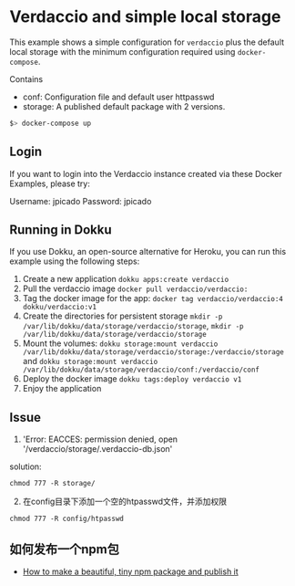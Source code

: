 # Verdaccio and simple local storage

This example shows a simple configuration for `verdaccio` plus the default local storage with the minimum configuration required using `docker-compose`.

Contains

* conf: Configuration file and default user httpasswd
* storage: A published default package with 2 versions.

```bash
$> docker-compose up
```

## Login

If you want to login into the Verdaccio instance created via these Docker Examples, please try:

Username: jpicado
Password: jpicado

## Running in Dokku

If you use Dokku, an open-source alternative for Heroku, you can run this example using the following steps:

1. Create a new application `dokku apps:create verdaccio`
2. Pull the verdaccio image `docker pull verdaccio/verdaccio:`
3. Tag the docker image for the app: `docker tag verdaccio/verdaccio:4 dokku/verdaccio:v1`
4. Create the directories for persistent storage `mkdir -p /var/lib/dokku/data/storage/verdaccio/storage`, `mkdir -p /var/lib/dokku/data/storage/verdaccio/storage`
5. Mount the volumes: `dokku storage:mount verdaccio /var/lib/dokku/data/storage/verdaccio/storage:/verdaccio/storage` and `dokku storage:mount verdaccio /var/lib/dokku/data/storage/verdaccio/conf:/verdaccio/conf`
4. Deploy the docker image `dokku tags:deploy verdaccio v1`
5. Enjoy the application


## Issue

1. 'Error: EACCES: permission denied, open \'/verdaccio/storage/.verdaccio-db.json\'

solution: 
```
chmod 777 -R storage/
```

2. 在config目录下添加一个空的htpasswd文件，并添加权限
```
chmod 777 -R config/htpasswd
```

## 如何发布一个npm包
- [How to make a beautiful, tiny npm package and publish it](https://medium.com/free-code-camp/how-to-make-a-beautiful-tiny-npm-package-and-publish-it-2881d4307f78)
